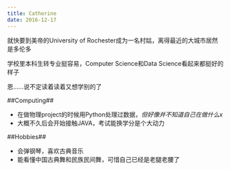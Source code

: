 ```yaml
---
title: Catherine
date: 2016-12-17
---
```


就快要到美帝的University of Rochester成为一名村姑，离得最近的大城市居然是多伦多

学校里本科生转专业挺容易，Computer Science和Data Science看起来都挺好的样子

恩……说不定读着读着又想学别的了

##Computing##
- 在做物理project的时候用Python处理过数据，*但好像并不知道自己在做什么x*
- 大概不久后会开始接触JAVA，考试能换学分是个大动力

##Hobbies##
- 会弹钢琴，喜欢古典音乐
- 能看懂中国古典舞和民族民间舞，可惜自己已经是老腿老腰了
